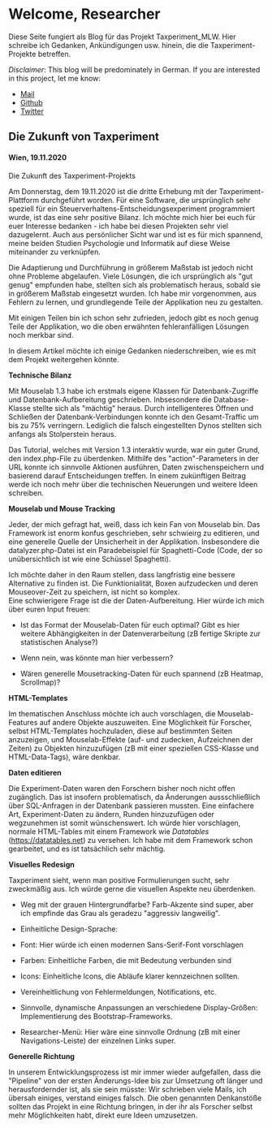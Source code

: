 # Welcome, Researcher

Diese Seite fungiert als Blog für das Projekt Taxperiment_MLW. Hier schreibe ich Gedanken, Ankündigungen usw. hinein, die die Taxperiment-Projekte betreffen.    

*Disclaimer*: This blog will be predominately in German. If you are interested in this project, let me know: 

* [Mail](mailto:hausbergerandreas1@gmail.com)
* [Github](https://github.com/andreasHausberger)
* [Twitter](https://twitter.com/andreasHausb)

## Die Zukunft von Taxperiment
#### Wien, 19.11.2020

Die Zukunft des Taxperiment-Projekts

Am Donnerstag, dem 19.11.2020 ist die dritte Erhebung mit der Taxperiment-Plattform durchgeführt worden. Für eine Software, die ursprünglich sehr speziell für ein Steuerverhaltens-Entscheidungsexperiment programmiert wurde, ist das eine sehr positive Bilanz. Ich möchte mich hier bei euch für euer Interesse bedanken - ich habe bei diesen Projekten sehr viel dazugelernt. Auch aus persönlicher Sicht war und ist es für mich spannend, meine beiden Studien Psychologie und Informatik auf diese Weise miteinander zu verknüpfen. 

Die Adaptierung und Durchführung in größerem Maßstab ist jedoch nicht ohne Probleme abgelaufen. Viele Lösungen, die ich ursprünglich als "gut genug" empfunden habe, stellten sich als problematisch heraus, sobald sie in größerem Maßstab eingesetzt wurden. Ich habe mir vorgenommen, aus Fehlern zu lernen, und grundlegende Teile der Applikation neu zu gestalten. 

Mit einigen Teilen bin ich schon sehr zufrieden, jedoch gibt es noch genug Teile der Applikation, wo die oben erwähnten fehleranfälligen Lösungen noch merkbar sind. 

In diesem Artikel möchte ich einige Gedanken niederschreiben, wie es mit dem Projekt weitergehen könnte. 


**Technische Bilanz**

Mit Mouselab 1.3 habe ich erstmals eigene Klassen für Datenbank-Zugriffe und Datenbank-Aufbereitung geschrieben. Inbsesondere die Database-Klasse stellte sich als "mächtig" heraus. Durch intelligenteres Öffnen und Schließen der Datenbank-Verbindungen konnte ich den Gesamt-Traffic um bis zu 75% verringern. Lediglich die falsch eingestellten Dynos stellten sich anfangs als Stolperstein heraus. 

Das Tutorial, welches mit Version 1.3 interaktiv wurde, war ein guter Grund, den index.php-File zu überdenken. Mithilfe des "action"-Parameters in der URL konnte ich sinnvolle Aktionen ausführen, Daten zwischenspeichern und basierend darauf Entscheidungen treffen. In einem zukünftigen Beitrag werde ich noch mehr über die technischen Neuerungen und weitere Ideen schreiben. 


**Mouselab und Mouse Tracking**

Jeder, der mich gefragt hat, weiß, dass ich kein Fan von Mouselab bin. Das Framework ist enorm konfus geschrieben, sehr schwieirg zu editieren, und eine generelle Quelle der Unsicherheit in der Applikation. Insbesondere die datalyzer.php-Datei ist ein Paradebeispiel für Spaghetti-Code (Code, der so unübersichtlich ist wie eine Schüssel Spaghetti). 

Ich möchte daher in den Raum stellen, dass langfristig eine bessere Alternative zu finden ist. Die Funktionialität, Boxen aufzudecken und deren Mouseover-Zeit zu speichern, ist nicht so komplex.  
Eine schwierigere Frage ist die der Daten-Aufbereitung. Hier würde ich mich über euren Input freuen: 

* Ist das Format der Mouselab-Daten für euch optimal? Gibt es hier weitere Abhängigkeiten in der Datenverarbeitung (zB fertige Skripte zur statistischen Analyse?)

* Wenn nein, was könnte man hier verbessern?

* Wären generelle Mousetracking-Daten für euch spannend (zB Heatmap, Scrollmap)?


**HTML-Templates**

Im thematischen Anschluss möchte ich auch vorschlagen, die Mouselab-Features auf andere Objekte auszuweiten. Eine Möglichkeit für Forscher, selbst HTML-Templates hochzuladen, diese auf bestimmten Seiten anzuzeigen, und Mouselab-Effekte (auf- und zudecken, Aufzeichnen der Zeiten) zu Objekten hinzuzufügen (zB mit einer speziellen CSS-Klasse und HTML-Data-Tags), wäre denkbar.

**Daten editieren**

Die Experiment-Daten waren den Forschern bisher noch nicht offen zugänglich. Das ist insofern problematisch, da Änderungen aussschließlich über SQL-Anfragen in der Datenbank passieren mussten. Eine einfachere Art, Experiment-Daten zu ändern, Runden hinzuzufügen oder wegzunehmen ist somit wünschenswert. Ich würde hier vorschlagen, normale HTML-Tables mit einem Framework wie *Datatables* (https://datatables.net) zu versehen. Ich habe mit dem Framework schon gearbeitet, und es ist tatsächlich sehr mächtig. 

**Visuelles Redesign**

Taxperiment sieht, wenn man positive Formulierungen sucht, sehr zweckmäßig aus. Ich würde gerne die visuellen Aspekte neu überdenken. 

* Weg mit der grauen Hintergrundfarbe? Farb-Akzente sind super, aber ich empfinde das Grau als geradezu "aggressiv langweilig". 

* Einheitliche Design-Sprache: 

* Font: Hier würde ich einen modernen Sans-Serif-Font vorschlagen

* Farben: Einheitliche Farben, die mit Bedeutung verbunden sind

* Icons: Einheitliche Icons, die Abläufe klarer kennzeichnen sollten. 

* Vereinheitlichung von Fehlermeldungen, Notifications, etc.

* Sinnvolle, dynamische Anpassungen an verschiedene Display-Größen: Implementierung des Bootstrap-Frameworks. 

* Researcher-Menü: Hier wäre eine sinnvolle Ordnung (zB mit einer Navigations-Leiste) der einzelnen Links super. 
	

**Generelle Richtung**

In unserem Entwicklungsprozess ist mir immer wieder aufgefallen, dass die "Pipeline" von der ersten Änderungs-Idee bis zur Umsetzung oft länger und herausfordernder ist, als sie sein müsste: Wir schrieben viele Mails, ich übersah einiges, verstand einiges falsch. Die oben genannten Denkanstöße sollten das Projekt in eine Richtung bringen, in der ihr als Forscher selbst mehr Möglichkeiten habt, direkt eure Ideen umzusetzen. 
